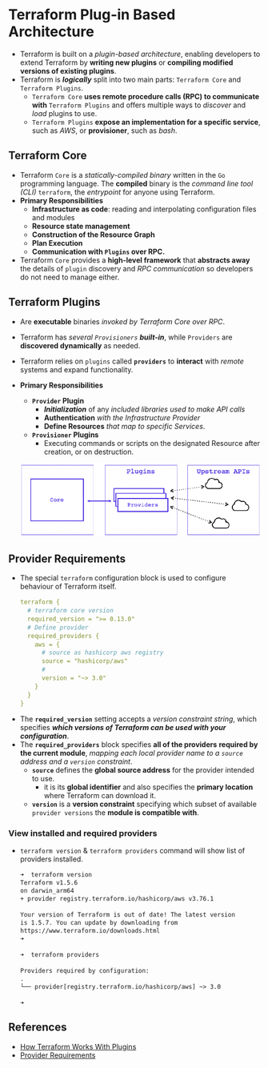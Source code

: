 # Terraform Plug-in Based Architecture
- Terraform is built on a _plugin-based architecture_, enabling developers to extend Terraform by **writing new plugins** or **compiling modified versions of existing plugins**.
- Terraform is _**logically**_ split into two main parts: `Terraform Core` and `Terraform Plugins`.
  - `Terraform Core` **uses remote procedure calls (RPC) to communicate with** `Terraform Plugins` and offers multiple ways to _discover_ and _load_ plugins to use.
  - `Terraform Plugins` **expose an implementation for a specific service**, such as _AWS_, or **provisioner**, such as _bash_.
## Terraform Core
- Terraform `Core` is a _statically-compiled binary_ written in the `Go` programming language. The **compiled** binary is the _command line tool (CLI)_ `terraform`, the _entrypoint_ for anyone using Terraform.
- **Primary Responsibilities**
  - **Infrastructure as code**: reading and interpolating configuration files and modules
  - **Resource state management**
  - **Construction of the Resource Graph**
  - **Plan Execution**
  - **Communication with `Plugins` over RPC.**
- Terraform `Core` provides a **high-level framework** that **abstracts away** the details of `plugin` discovery and _RPC communication_ so developers do not need to manage either.

## Terraform Plugins
- Are **executable** binaries _invoked by Terraform Core over RPC_.
-  Terraform has _several `Provisioners` **built-in**_, while `Providers` are **discovered dynamically** as needed.
- Terraform relies on `plugins` called **`providers`** to **interact** with _remote_ systems and expand functionality.
- **Primary Responsibilities**
  - **`Provider` Plugin**
    - _**Initialization**_ of any _included libraries used to make API calls_
    - **Authentication** _with the Infrastructure Provider_
    - **Define Resources** _that map to specific Services_.
  - **`Provisioner` Plugins**
    - Executing commands or scripts on the designated Resource after creation, or on destruction.

  ![](../../../assets/TerraformPluginArchitecture.png)

## Provider Requirements
- The special `terraform` configuration block is used to configure behaviour of Terraform itself.
  ```yaml
  terraform {
    # terraform core version
    required_version = ">= 0.13.0"
    # Define provider
    required_providers {
      aws = {
        # source as hashicorp aws registry
        source = "hashicorp/aws"
        #
        version = "~> 3.0"
      }
    }
  }  
  ```
- The **`required_version`** setting accepts a _version constraint string_, which specifies **_which versions of Terraform can be used with your configuration_**.
- The **`required_providers`** block specifies **all of the providers** **required by the current module**, _mapping each local provider name to a `source` address and a `version` constraint_.
  - **`source`** defines the **global source address** for the provider intended to use.
    - it is its **global identifier** and also specifies the **primary location** where Terraform can download it.
  - **`version`** is a **version constraint** specifying which subset of available `provider versions` the **module is compatible with**.

### View installed and required providers
- `terraform version` & `terraform providers` command will show list of providers installed.
  ```shell
  ➜  terraform version
  Terraform v1.5.6
  on darwin_arm64
  + provider registry.terraform.io/hashicorp/aws v3.76.1
  
  Your version of Terraform is out of date! The latest version
  is 1.5.7. You can update by downloading from https://www.terraform.io/downloads.html
  ➜ 
  
  ➜  terraform providers
  
  Providers required by configuration:
  .
  └── provider[registry.terraform.io/hashicorp/aws] ~> 3.0
  
  ➜  
  ```
## References
- [How Terraform Works With Plugins](https://developer.hashicorp.com/terraform/plugin/how-terraform-works)
- [Provider Requirements](https://developer.hashicorp.com/terraform/language/providers/requirements)
